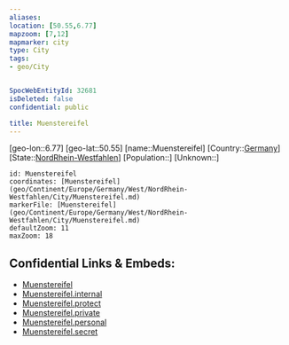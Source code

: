 ```yaml
---
aliases: 
location: [50.55,6.77]
mapzoom: [7,12] 
mapmarker: city 
type: City
tags:
- geo/City


SpocWebEntityId: 32681
isDeleted: false
confidential: public

title: Muenstereifel
---
```

[geo-lon::6.77]
[geo-lat::50.55]
[name::Muenstereifel]
[Country::[Germany](geo/Continent/Europe/Germany.md)]
[State::[NordRhein-Westfahlen](NordRhein-Westfahlen)]
[Population::]
[Unknown::]


```leaflet
id: Muenstereifel
coordinates: [Muenstereifel](geo/Continent/Europe/Germany/West/NordRhein-Westfahlen/City/Muenstereifel.md)
markerFile: [Muenstereifel](geo/Continent/Europe/Germany/West/NordRhein-Westfahlen/City/Muenstereifel.md)
defaultZoom: 11 
maxZoom: 18
```


## Confidential Links & Embeds: 
- [Muenstereifel](../../../../../../../../_public/geo/Continent/Europe/Germany/West/NordRhein-Westfahlen/City/Muenstereifel.md) 
- [Muenstereifel.internal](../../../../../../../../_internal/geo/Continent/Europe/Germany/West/NordRhein-Westfahlen/City/Muenstereifel.internal.md) 
- [Muenstereifel.protect](../../../../../../../../_protect/geo/Continent/Europe/Germany/West/NordRhein-Westfahlen/City/Muenstereifel.protect.md) 
- [Muenstereifel.private](../../../../../../../../_private/geo/Continent/Europe/Germany/West/NordRhein-Westfahlen/City/Muenstereifel.private.md) 
- [Muenstereifel.personal](../../../../../../../../_personal/geo/Continent/Europe/Germany/West/NordRhein-Westfahlen/City/Muenstereifel.personal.md) 
- [Muenstereifel.secret](../../../../../../../../_secret/geo/Continent/Europe/Germany/West/NordRhein-Westfahlen/City/Muenstereifel.secret.md) 
